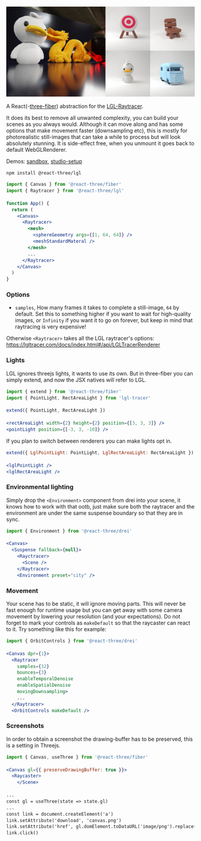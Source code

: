 ![](/examples.jpg)

A React(-[three-fiber](https://github.com/pmndrs/react-three-fiber)) abstraction for the [LGL-Raytracer](http://lgltracer.com/).

It does its best to remove all unwanted complexity, you can build your scenes as you always would. Although it can move along and has some options that make movement faster (downsampling etc), this is mostly for photorealistic still-images that can take a while to process but will look absolutely stunning. It is side-effect free, when you unmount it goes back to default WebGLRenderer.

Demos: [sandbox](https://codesandbox.io/s/basic-demo-forked-rnuve), [studio-setup](https://codesandbox.io/s/lgl-raytracer-forked-8yfnd)

```shell
npm install @react-three/lgl
```

```jsx
import { Canvas } from '@react-three/fiber'
import { Raytracer } from '@react-three/lgl'

function App() {
  return (
    <Canvas>
      <Raytracer>
        <mesh>
          <sphereGeometry args={[1, 64, 64]} />
          <meshStandardMateral />
        </mesh>
        ...
      </Raytracer>
    </Canvas>
  )
}
```

### Options

- `samples`, How many frames it takes to complete a still-image, `64` by default. Set this to something higher if you want to wait for high-quality images, or `Infinity` if you want it to go on forever, but keep in mind that raytracing is very expensive!

Otherwise `<Raytracer>` takes all the LGL raytracer's options: https://lgltracer.com/docs/index.html#/api/LGLTracerRenderer

### Lights

LGL ignores threejs lights, it wants to use its own. But in three-fiber you can simply extend, and now the JSX natives will refer to LGL.

```jsx
import { extend } from '@react-three/fiber'
import { PointLight, RectAreaLight } from 'lgl-tracer'

extend({ PointLight, RectAreaLight })

<rectAreaLight width={2} height={2} position={[3, 3, 3]} />
<pointLight position={[-3, 3, -10]} />
```

If you plan to switch between renderers you can make lights opt in.

```jsx
extend({ LglPointLight: PointLight, LglRectAreaLight: RectAreaLight })

<lglPointLight />
<lglRectAreaLight />
```

### Environmental lighting

Simply drop the `<Environment>` component from drei into your scene, it knows how to work with that ootb, just make sure both the raytracer and the environment are under the same suspense boundary so that they are in sync.

```jsx
import { Environment } from '@react-three/drei'

<Canvas>
  <Suspense fallback={null}>
    <Rayctracer>
      <Scene />
    </Raytracer>
    <Environment preset="city" />
```

### Movement

Your scene has to be static, it will ignore moving parts. This will never be fast enough for runtime usage but you can get away with some camera movement by lowering your resolution (and your expectations). Do not forget to mark your controls as `makeDefault` so that the raycaster can react to it. Try something like this for example:

```jsx
import { OrbitControls } from '@react-three/drei'

<Canvas dpr={1}>
  <Raytracer
    samples={32}
    bounces={3}
    enableTemporalDenoise
    enableSpatialDenoise
    movingDownsampling>
    ...
  </Raytracer>
  <OrbitControls makeDefault />
```

### Screenshots

In order to obtain a screenshot the drawing-buffer has to be preserved, this is a setting in Threejs.

```jsx
import { Canvas, useThree } from '@react-three/fiber'

<Canvas gl={{ preserveDrawingBuffer: true }}>
  <Raycaster>
    </Scene>
    
...
const gl = useThree(state => state.gl)
...
const link = document.createElement('a')
link.setAttribute('download', 'canvas.png')
link.setAttribute('href', gl.domElement.toDataURL('image/png').replace('image/png', 'image/octet-stream'))
link.click()
```
